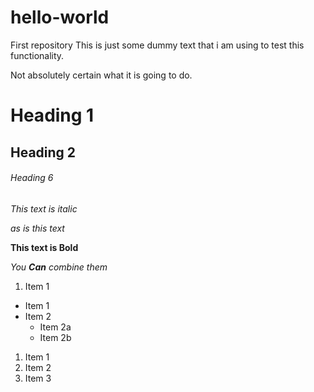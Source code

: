 # hello-world
First repository
This is just some dummy text that i am using to test this functionality.

Not absolutely certain what it is going to do. 

# Heading 1
## Heading 2
###### Heading 6


*This text is italic*

_as is this text_

**This text is Bold**

_You **Can** combine them_

1. Item 1

* Item 1
* Item 2
  * Item 2a
  * Item 2b


1. Item 1
1. Item 2
1. Item 3
